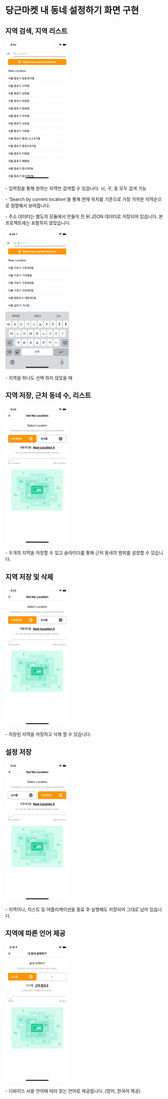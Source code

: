 # 당근마켓 내 동네 설정하기 화면 구현

## 지역 검색, 지역 리스트

<p><img src="ReedMeSource/SearchField.gif" width="200"></p>
<p>- 입력창을 통해 원하는 지역만 검색할 수 있습니다. 시, 구, 동 모두 검색 가능</p>
<p>- 'Search by current location'을 통해 현재 위치를 기준으로 가장 가까운 지역순으로 정렬해서 보여줍니다.</p>
<p>- 주소 데이터는 별도의 모듈에서 만들어 진 뒤 JSON 데이터로 저장되어 있습니다. 본 프로젝트에는 포함하지 않았습니다.</p>
<p><img src="ReedMeSource/AtLeastOne.gif" width="200"></p>
<p>- 지역을 하나도 선택 하지 않았을 때</p>

## 지역 저장, 근처 동네 수, 리스트
<p><img src="ReedMeSource/NearLocation.gif" width="200"></p>
<p>- 두개의 지역을 저장할 수 있고 슬라이더를 통해 근처 동네의 범위를 설정할 수 있습니다.</p>

## 지역 저장 및 삭제
<p><img src="ReedMeSource/LocationSave.gif" width="200"></p>
<p>- 저장된 지역을 저장하고 삭제 할 수 있습니다.</p>

## 설정 저장
<p><img src="ReedMeSource/SaveInformation.gif" width="200"></p>
<p>- 지역이나, 리스트 등 어플리케이션을 종료 후 실행해도 저장되어 그대로 남아 있습니다.</p>

## 지역에 따른 언어 제공
<p><img src="ReedMeSource/Locale.png" width="200"></p>
<p>- 디바이스 사용 언어에 따라 맞는 언어로 제공됩니다. (영어, 한국어 제공)</p>
